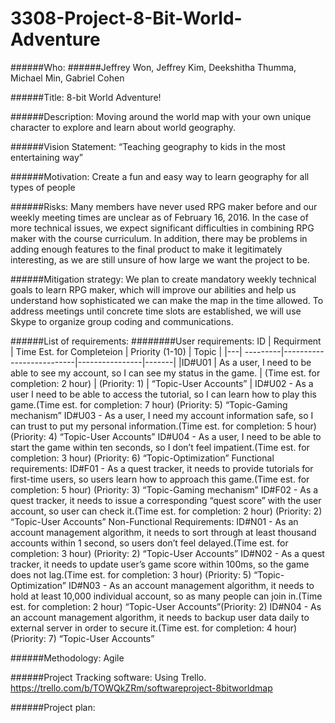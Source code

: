 # 3308-Project-8-Bit-World-Adventure

######Who: ######Jeffrey Won, Jeffrey Kim, Deekshitha Thumma, Michael Min, Gabriel Cohen

######Title: 
8-bit World Adventure!

######Description: 
Moving around the world map with your own unique character to explore and learn about world geography. 

######Vision Statement: 
“Teaching geography to kids in the most entertaining way”

######Motivation: 
Create a fun and easy way to learn geography for all types of people

######Risks: 
Many members have never used RPG maker before and our weekly meeting times are unclear as of February 16, 2016. In the case of more technical issues, we expect significant difficulties in combining RPG maker with the course curriculum. In addition, there may be problems in adding enough features to the final product to make it legitimately interesting, as we are still unsure of how large we want the project to be. 

######Mitigation strategy: 
We plan to create mandatory weekly technical goals to learn RPG maker, which will improve our abilities and help us understand how sophisticated we can make the map in the time allowed. To address meetings until concrete time slots are established, we will use Skype to organize group coding and communications. 

######List of requirements:
########User requirements:
ID | Requirment | Time Est. for Completeion | Priority (1-10) | Topic |
|---|  ---------|--------------------------|----------------|-------|
|ID#U01 | As a user, I need to be able to see my account, so I can see my status in the game. | (Time est. for completion: 2 hour) | (Priority: 1) | “Topic-User Accounts” |
ID#U02 - As a user I need to be able to access the tutorial, so I can learn how to play this game.(Time est. for completion: 7 hour) (Priority: 5) “Topic-Gaming mechanism”
ID#U03 - As a user, I need my account information safe, so I can trust to put my personal information.(Time est. for completion: 5 hour) (Priority: 4) “Topic-User Accounts”
ID#U04 - As a user, I need to be able to start the game within ten seconds, so I don’t feel impatient.(Time est. for completion: 3 hour) (Priority: 6) “Topic-Optimization”
	Functional requirements: 
ID#F01 - As a quest tracker, it needs to provide tutorials for first-time users, so users learn how to approach this game.(Time est. for completion: 5 hour) (Priority: 3) “Topic-Gaming mechanism”
ID#F02 - As a quest tracker, it needs to issue a corresponding “quest score” with the user account, so user can check it.(Time est. for completion: 2 hour) (Priority: 2) “Topic-User Accounts”
	Non-Functional Requirements: 
ID#N01 - As an account management algorithm, it needs to sort through at least thousand accounts within 1 second, so users don’t feel delayed.(Time est. for completion: 3 hour) (Priority: 2) “Topic-User Accounts”
ID#N02 - As a quest tracker, it needs to update user’s game score within 100ms, so the game does not lag.(Time est. for completion: 3 hour) (Priority: 5) “Topic-Optimization”
ID#N03 - As an account management algorithm, it needs to hold at least 10,000 individual account, so as many people can join in.(Time est. for completion: 2 hour)  “Topic-User Accounts”(Priority: 2)
ID#N04 - As an account management algorithm, it needs to backup user data daily to external server in order to secure it.(Time est. for completion: 4 hour) (Priority: 7) “Topic-User Accounts”

######Methodology: 
Agile

######Project Tracking software: 
Using Trello. https://trello.com/b/TOWQkZRm/softwareproject-8bitworldmap 

######Project plan: 


